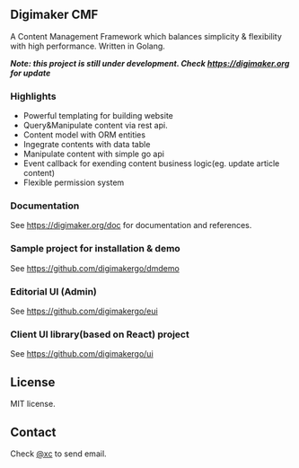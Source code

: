 Digimaker CMF
----------------
A Content Management Framework which balances simplicity & flexibility with high performance. Written in Golang.

***<em>Note: this project is still under development. Check https://digimaker.org for update</em>***

### Highlights
- Powerful templating for building website
- Query&Manipulate content via rest api.
- Content model with ORM entities
- Ingegrate contents with data table
- Manipulate content with simple go api
- Event callback for exending content business logic(eg. update article content)
- Flexible permission system


### Documentation
See https://digimaker.org/doc for documentation and references.

### Sample project for installation & demo
See https://github.com/digimakergo/dmdemo

### Editorial UI (Admin)
See https://github.com/digimakergo/eui 

### Client UI library(based on React) project
See https://github.com/digimakergo/ui


License
--------
MIT license.

Contact
--------
Check [@xc](https://www.github.com/xc) to send email.
